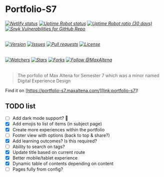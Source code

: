 # Portfolio-S7

###### [![Netlify status][img:netlify-status]][link:netlify-status] [![Uptime Robot status][img:uptimerobot-status]][link:uptimerobot-status] [![Uptime Robot ratio (30 days)][img:uptimerobot-ratio]][link:uptimerobot-status] [![Snyk Vulnerabilities for GitHub Repo][img:snyk]][link:snyk]

###### [![Version][img:github-version]][link:github-version] [![Issues][img:github-issues]][link:github-issues] [![Pull requests][img:github-prs]][link:github-prs] [![License][img:github-license]][link:github-license]

###### [![Watchers][img:watchers]][link:watchers] [![Stars][img:stars]][link:stars] [![Forks][img:forks]][link:forks] [![Follow @MaxAltena][img:follow-me]][link:follow-me]

> The porfolio of Max Altena for Semester 7 which was a minor named Digital Experience Design

Find it on [https://portfolio-s7.maxaltena.com/][link:portfolio-s7]!

## TODO list

-   [ ] Add dark mode support? 🤔
-   [x] Add emojis to list of items (in subject page)
-   [x] Create more experiences within the portfolio
-   [ ] Footer view with options (back to top & share?)
-   [x] Add learning outcomes? Is this required?
-   [ ] Ability to search on tags?
-   [x] Update title based on current route
-   [x] Better mobile/tablet experience
-   [x] Dynamic table of contents depending on content
-   [ ] Pages fully from config?

[img:netlify-status]: https://img.shields.io/netlify/a93f73fc-9755-44a0-9d99-c6ddeca38b91
[link:netlify-status]: https://app.netlify.com/sites/maxaltena/deploys
[img:uptimerobot-status]: https://img.shields.io/uptimerobot/status/m786475165-44ecbd1ad3f655df23079514
[img:uptimerobot-ratio]: https://img.shields.io/uptimerobot/ratio/m786475165-44ecbd1ad3f655df23079514
[link:uptimerobot-status]: https://stats.uptimerobot.com/YQqzoU311Z/786475165
[img:snyk]: https://img.shields.io/snyk/vulnerabilities/github/MaxAltena/Portfolio-S7
[link:snyk]: https://app.snyk.io/org/maxaltena/project/6511ce6c-6be1-4a3e-990d-ff50837072a7
[img:github-version]: https://img.shields.io/github/package-json/v/MaxAltena/Portfolio-S7
[link:github-version]: https://github.com/MaxAltena/Portfolio-S7
[img:github-issues]: https://img.shields.io/github/issues/MaxAltena/Portfolio-S7
[link:github-issues]: https://github.com/MaxAltena/Portfolio-S7/issues
[img:github-prs]: https://img.shields.io/github/issues-pr/MaxAltena/Portfolio-S7
[link:github-prs]: https://github.com/MaxAltena/Portfolio-S7/pulls
[img:github-license]: https://img.shields.io/github/license/MaxAltena/Portfolio-S7
[link:github-license]: https://github.com/MaxAltena/Portfolio-S7/blob/production/LICENSE
[img:watchers]: https://img.shields.io/github/watchers/MaxAltena/Portfolio-S7?style=social
[link:watchers]: https://github.com/MaxAltena/Portfolio-S7/watchers
[img:stars]: https://img.shields.io/github/stars/MaxAltena/Portfolio-S7?style=social
[link:stars]: https://github.com/MaxAltena/Portfolio-S7/stargazers
[img:forks]: https://img.shields.io/github/forks/MaxAltena/Portfolio-S7?style=social
[link:forks]: https://github.com/MaxAltena/Portfolio-S7/forks
[img:follow-me]: https://img.shields.io/github/followers/maxaltena?style=social&label=Follow%20%40MaxAltena
[link:follow-me]: https://github.com/MaxAltena
[link:portfolio-s7]: https://portfolio-s7.maxaltena.com/
